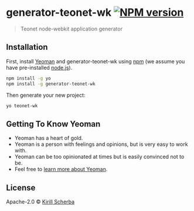 # generator-teonet-wk [![NPM version][npm-image]][npm-url] 
> Teonet node-webkit application generator

## Installation

First, install [Yeoman](http://yeoman.io) and generator-teonet-wk using [npm](https://www.npmjs.com/) (we assume you have pre-installed [node.js](https://nodejs.org/)).

```bash
npm install -g yo
npm install -g generator-teonet-wk
```

Then generate your new project:

```bash
yo teonet-wk
```

## Getting To Know Yeoman

 * Yeoman has a heart of gold.
 * Yeoman is a person with feelings and opinions, but is very easy to work with.
 * Yeoman can be too opinionated at times but is easily convinced not to be.
 * Feel free to [learn more about Yeoman](http://yeoman.io/).

## License

Apache-2.0 © [Kirill Scherba](https://gitlab.ksproject.org)


[npm-image]: https://badge.fury.io/js/generator-teonet-wk.svg
[npm-url]: https://npmjs.org/package/generator-teonet-wk
[travis-image]: https://travis-ci.org//generator-teonet-wk.svg?branch=master
[travis-url]: https://travis-ci.org//generator-teonet-wk
[daviddm-image]: https://david-dm.org//generator-teonet-wk.svg?theme=shields.io
[daviddm-url]: https://david-dm.org//generator-teonet-wk
[coveralls-image]: https://coveralls.io/repos//generator-teonet-wk/badge.svg
[coveralls-url]: https://coveralls.io/r//generator-teonet-wk
